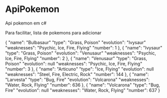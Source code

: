 # ApiPokemon
Api pokemon em c#

Para facilitar, lista de pokemons para adicionar

  {
    "name": "Bulbasaur"
    "type": "Grass, Poison"
    "evolution": "Ivysaur"
    "weaknesses": "Psychic, Ice, Fire, Flying"
    "number": 1
  },
  {
    "name": "Ivysaur"
    "type": "Grass, Poison"
    "evolution": "Venusaur"
    "weaknesses": "Psychic, Ice, Fire, Flying"
    "number": 2
  },
  {
    "name": "Venusaur"
    "type": "Grass, Poison"
    "evolution": null
    "weaknesses": "Psychic, Ice, Fire, Flying"
    "number": 3
  },
  {
    "name": "Articuno"
    "type": "Ice, Flying"
    "evolution": null
    "weaknesses": "Steel, Fire, Electric, Rock"
    "number": 144
  },
   {
    "name": "Larvesta"
    "type": "Bug, Fire"
    "evolution": "Volcarona"
    "weaknesses": "Water, Rock, Flying"
    "number": 636
  },
   {
    "name": "Volcarona"
    "type": "Bug, Fire"
    "evolution": null
    "weaknesses": "Water, Rock, Flying"
    "number": 637
  }

